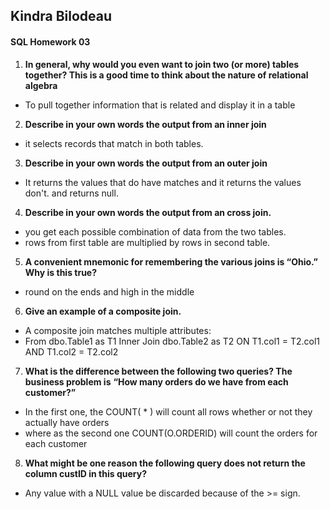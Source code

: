 ## Kindra Bilodeau
#### SQL Homework 03

1. **In general, why would you even want to join two (or more) tables together? This is a good time to
 think about the nature of relational algebra**
- To pull together information that is related and display it in a table
2. **Describe in your own words the output from an inner join**
- it selects records that match in both tables.
3. **Describe in your own words the output from an outer join**
- It returns the values that do have matches and it returns the values don't. and returns null.
4. **Describe in your own words the output from an cross join.**
- you get each possible combination of data from the two tables.
- rows from first table are multiplied by rows in second table.
5. **A convenient mnemonic for remembering the various joins is “Ohio.” Why is this true?**
- round on the ends and high in the middle
6. **Give an example of a composite join.**
- A composite join matches multiple attributes:
- From dbo.Table1 as T1
  Inner Join dbo.Table2 as T2
      ON T1.col1 = T2.col1
      AND T1.col2 = T2.col2

7. **What is the difference between the following two queries? The business problem is**
**“How many orders do we have from each customer?”**
- In the first one, the COUNT( * ) will count all rows whether or not they actually have orders
- where as the second one COUNT(O.ORDERID) will count the orders for each customer

8. **What might be one reason the following query does not return the column custID in this query?**
- Any value with a NULL value be discarded because of the >= sign.
